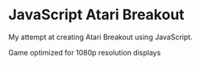 # JavaScript Atari Breakout
My attempt at creating Atari Breakout using JavaScript.

Game optimized for 1080p resolution displays
